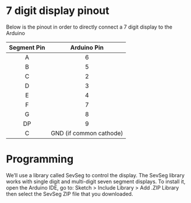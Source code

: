 # 7 digit display pinout
Below is the pinout in order to directly connect a 7 digit display to the Arduino

| Segment Pin  | Arduino Pin |
| :---: | :---: |
| A  | 6  |
| B  | 5  |
| C  | 2  |
| D  | 3  |
| E  | 4  |
| F  | 7  |
| G  | 8  |
| DP  | 9  |
| C | GND (if common cathode)  |

# Programming
We’ll use a library called SevSeg to control the display. 
The SevSeg library works with single digit and multi-digit seven segment displays.
To install it, open the Arduino IDE, go to: Sketch > Include Library > Add .ZIP Library then select the SevSeg ZIP file that you downloaded.
